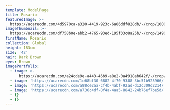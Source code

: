 ```yaml
---
template: ModelPage
title: Rosario
featuredImage: >-
  https://ucarecdn.com/4d5970ca-a320-4419-923c-6a86ddf828db/-/crop/1000x499/0,0/-/preview/
imageThumbnail: >-
  https://ucarecdn.com/df758b0e-abb2-4765-93ed-195f33c8a25b/-/crop/1490x1632/477,0/-/preview/
firstName: Rosario
collection: Global
height: 183cm
size: '42'
hair: Dark Brown
eyes: Brown
imagePortfolio:
  - image: >-
      https://ucarecdn.com/a24cde9e-a443-46b9-a8e2-0a4918ab642f/-/crop/1555x1742/215,258/-/preview/
  - image: 'https://ucarecdn.com/1c68bf30-6882-4f70-9388-3bc51b925966/'
  - image: 'https://ucarecdn.com/a88ce2aa-cf4b-4abf-92ad-d12c309d2214/'
  - image: 'https://ucarecdn.com/a736c4df-8f4a-4aa5-8842-24b76ef7be5d/'
  - {}
  - {}
---
```



